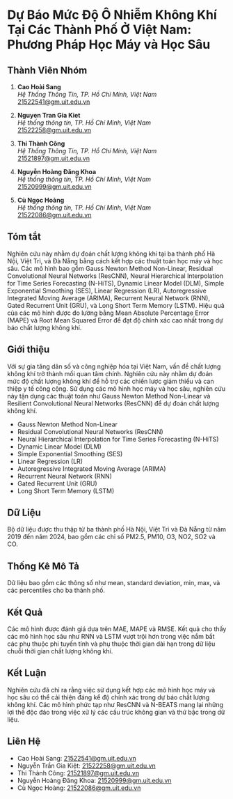 # Dự Báo Mức Độ Ô Nhiễm Không Khí Tại Các Thành Phố Ở Việt Nam: Phương Pháp Học Máy và Học Sâu

## Thành Viên Nhóm

1. **Cao Hoài Sang**  
   _Hệ Thống Thông Tin, TP. Hồ Chí Minh, Việt Nam_  
   [21522541@gm.uit.edu.vn](mailto:21522541@gm.uit.edu.vn)

2. **Nguyen Tran Gia Kiet**  
   _Hệ thống thông tin, TP. Hồ Chí Minh, Việt Nam_  
   [21522258@gm.uit.edu.vn](mailto:21522258@gm.uit.edu.vn)

3. **Thi Thành Công**  
   _Hệ Thống Thông Tin, TP. Hồ Chí Minh, Việt Nam_    
   [21521897@gm.uit.edu.vn](mailto:21521897@gm.uit.edu.vn)

4. **Nguyễn Hoàng Đăng Khoa**  
   _Hệ thống thông tin, TP. Hồ Chí Minh, Việt Nam_  
   [21520999@gm.uit.edu.vn](mailto:21520999@gm.uit.edu.vn)

5. **Cù Ngọc Hoàng**  
   _Hệ thống thông tin, TP. Hồ Chí Minh, Việt Nam_  
   [21522086@gm.uit.edu.vn](mailto:21522086@gm.uit.edu.vn)
   
## Tóm tắt
Nghiên cứu này nhằm dự đoán chất lượng không khí tại ba thành phố Hà Nội, Việt Trì, và Đà Nẵng bằng cách kết hợp các thuật toán học máy và học sâu. Các mô hình bao gồm Gauss Newton Method Non-Linear, Residual Convolutional Neural Networks (ResCNN), Neural Hierarchical Interpolation for Time Series Forecasting (N-HiTS), Dynamic Linear Model (DLM), Simple Exponential Smoothing (SES), Linear Regression (LR), Autoregressive Integrated Moving Average (ARIMA), Recurrent Neural Network (RNN), Gated Recurrent Unit (GRU), và Long Short Term Memory (LSTM). Hiệu quả của các mô hình được đo lường bằng Mean Absolute Percentage Error (MAPE) và Root Mean Squared Error để đạt độ chính xác cao nhất trong dự báo chất lượng không khí.

## Giới thiệu
Với sự gia tăng dân số và công nghiệp hóa tại Việt Nam, vấn đề chất lượng không khí trở thành mối quan tâm chính. Nghiên cứu này nhằm dự đoán mức độ chất lượng không khí để hỗ trợ các chiến lược giảm thiểu và can thiệp y tế công cộng. Sử dụng các mô hình học máy và học sâu, nghiên cứu này tận dụng các thuật toán như Gauss Newton Method Non-Linear và Resilient Convolutional Neural Networks (ResCNN) để dự đoán chất lượng không khí.

- Gauss Newton Method Non-Linear
- Residual Convolutional Neural Networks (ResCNN)
- Neural Hierarchical Interpolation for Time Series Forecasting (N-HiTS)
- Dynamic Linear Model (DLM)
- Simple Exponential Smoothing (SES)
- Linear Regression (LR)
- Autoregressive Integrated Moving Average (ARIMA)
- Recurrent Neural Network (RNN)
- Gated Recurrent Unit (GRU)
- Long Short Term Memory (LSTM)

## Dữ Liệu
Bộ dữ liệu được thu thập từ ba thành phố Hà Nội, Việt Trì và Đà Nẵng từ năm 2019 đến năm 2024, bao gồm các chỉ số PM2.5, PM10, O3, NO2, SO2 và CO.

## Thống Kê Mô Tả
Dữ liệu bao gồm các thông số như mean, standard deviation, min, max, và các percentiles cho ba thành phố.

## Kết Quả
Các mô hình được đánh giá dựa trên MAE, MAPE và RMSE. Kết quả cho thấy các mô hình học sâu như RNN và LSTM vượt trội hơn trong việc nắm bắt các phụ thuộc phi tuyến tính và phụ thuộc thời gian dài hạn trong dữ liệu chuỗi thời gian chất lượng không khí.

## Kết Luận
Nghiên cứu đã chỉ ra rằng việc sử dụng kết hợp các mô hình học máy và học sâu có thể cải thiện đáng kể độ chính xác trong dự báo chất lượng không khí. Các mô hình phức tạp như ResCNN và N-BEATS mang lại những lợi thế độc đáo trong việc xử lý các cấu trúc không gian và thứ bậc trong dữ liệu.


## Liên Hệ
- Cao Hoài Sang: 21522541@gm.uit.edu.vn
- Nguyễn Trần Gia Kiệt: 21522258@gm.uit.edu.vn
- Thi Thành Công: 21521897@gm.uit.edu.vn
- Nguyễn Hoàng Đăng Khoa: 21520999@gm.uit.edu.vn
- Cù Ngọc Hoàng: 21522086@gm.uit.edu.vn
